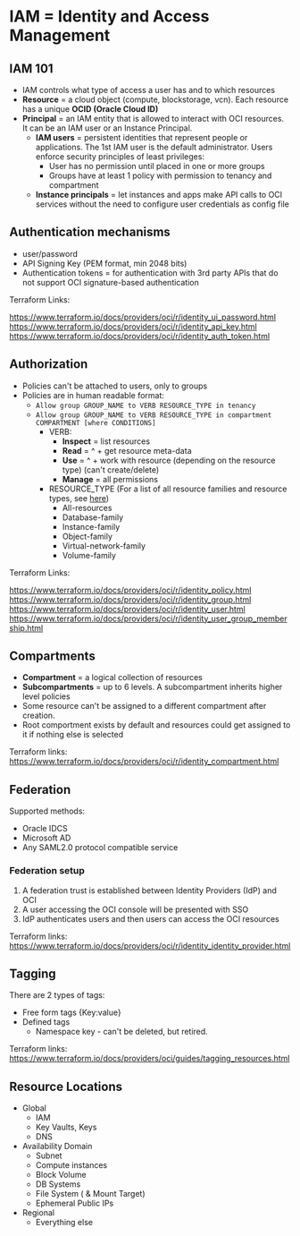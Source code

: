 # IAM = Identity and Access Management

## IAM 101
- IAM controls what type of access a user has and to which resources
- **Resource** = a cloud object (compute, blockstorage, vcn). Each resource has a unique **OCID (Oracle Cloud ID)**
- **Principal** = an IAM entity that is allowed to interact with OCI resources. It can be an IAM user or an Instance Principal.
  - **IAM users** = persistent identities that represent people or applications. The 1st IAM user is the default administrator. Users enforce security principles of least privileges:
    - User has no permission until placed in one or more groups
    - Groups have at least 1 policy with permission to tenancy and compartment
  - **Instance principals** = let instances and apps make API calls to OCI services without the need to configure user credentials as config file

## Authentication mechanisms
- user/password
- API Signing Key (PEM format, min 2048 bits)  
- Authentication tokens = for authentication with 3rd party APIs that do not support OCI signature-based authentication

Terraform Links:

https://www.terraform.io/docs/providers/oci/r/identity_ui_password.html
https://www.terraform.io/docs/providers/oci/r/identity_api_key.html
https://www.terraform.io/docs/providers/oci/r/identity_auth_token.html


## Authorization
- Policies can't be attached to users, only to groups
- Policies are in human readable format:
  - `Allow group GROUP_NAME to VERB RESOURCE_TYPE in tenancy`
  - `Allow group GROUP_NAME to VERB RESOURCE_TYPE in compartment COMPARTMENT [where CONDITIONS]`
    - VERB:
      - **Inspect** = list resources
      - **Read** = ^ + get resource meta-data
      - **Use** = ^ + work with resource (depending on the resource type) (can't create/delete)
      - **Manage** = all permissions
    - RESOURCE_TYPE (For a list of all resource families and resource types, see [here](https://docs.cloud.oracle.com/iaas/Content/Identity/Reference/policyreference.htm#Resource))
      - All-resources
      - Database-family
      - Instance-family
      - Object-family
      - Virtual-network-family
      - Volume-family

Terraform Links: 

https://www.terraform.io/docs/providers/oci/r/identity_policy.html
https://www.terraform.io/docs/providers/oci/r/identity_group.html
https://www.terraform.io/docs/providers/oci/r/identity_user.html
https://www.terraform.io/docs/providers/oci/r/identity_user_group_membership.html

## Compartments
- **Compartment** = a logical collection of resources
- **Subcompartments** = up to 6 levels. A subcompartment inherits higher level policies
- Some resource can't be assigned to a different compartment after creation.
- Root comportment exists by default and resources could get assigned to it if nothing else is selected

Terraform links: 
https://www.terraform.io/docs/providers/oci/r/identity_compartment.html

## Federation
Supported methods:
 - Oracle IDCS
 - Microsoft AD
 - Any SAML2.0 protocol compatible service

### Federation setup
1. A federation trust is established between Identity Providers (IdP) and OCI
2. A user accessing the OCI console will be presented with SSO
3. IdP authenticates users and then users can access the OCI resources

Terraform links:
https://www.terraform.io/docs/providers/oci/r/identity_identity_provider.html

## Tagging
There are 2 types of tags:
 - Free form tags {Key:value}
 - Defined tags
   - Namespace key - can't be deleted, but retired.
  
Terraform links: https://www.terraform.io/docs/providers/oci/guides/tagging_resources.html

## Resource Locations
- Global
  - IAM
  - Key Vaults, Keys
  - DNS
- Availability Domain
  - Subnet
  - Compute instances
  - Block Volume
  - DB Systems
  - File System ( & Mount Target)
  - Ephemeral Public IPs
- Regional
  - Everything else
